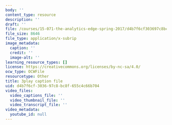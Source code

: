 ```yaml
---
body: ''
content_type: resource
description: ''
draft: ''
file: /courses/15-071-the-analytics-edge-spring-2017/d4b7f6cf303697c8bc8f655c4c66b704_kYjwB3vfnZg.srt
file_size: 8646
file_type: application/x-subrip
image_metadata:
  caption: ''
  credit: ''
  image-alt: ''
learning_resource_types: []
license: https://creativecommons.org/licenses/by-nc-sa/4.0/
ocw_type: OCWFile
resourcetype: Other
title: 3play caption file
uid: d4b7f6cf-3036-97c8-bc8f-655c4c66b704
video_files:
  video_captions_file: ''
  video_thumbnail_file: ''
  video_transcript_file: ''
video_metadata:
  youtube_id: null
---
```

